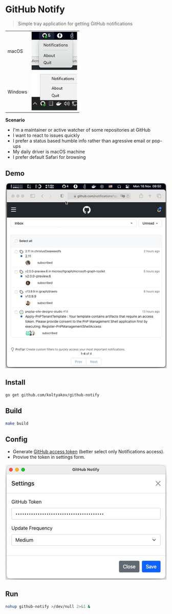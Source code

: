 # GitHub Notify

> Simple tray application for getting GitHub notifications

| | |
|-|-|
| macOS | ![systray_macOS](./assets/systray_macOS.png) |
| Windows | ![systray_Windows](./assets/systray_Windows.png) |

**Scenario**

- I'm a maintainer or active watcher of some repositories at GitHub
- I want to react to issues quickly
- I prefer a status based humble info rather than agressive email or pop-ups
- My daily driver is macOS machine
- I prefer default Safari for browsing

## Demo

![demo](./assets/demo.gif)

## Install

```bash
go get github.com/koltyakov/github-notify
```

## Build

```bash
make build
```

## Config

- Generate [GitHub access token](https://github.com/settings/tokens) (better select only Notifications access).
- Provive the token in settings form.

![settings](./assets/settings.png)

## Run

```bash
nohup github-notify >/dev/null 2>&1 &
```
